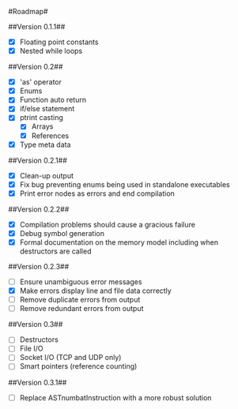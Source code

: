 #Roadmap#

##Version 0.1.1##
 - [x] Floating point constants
 - [x] Nested while loops

##Version 0.2##
 - [x] 'as' operator
 - [x] Enums
 - [x] Function auto return
 - [x] if/else statement
 - [x] ptrint casting
   - [x] Arrays
   - [x] References
 - [x] Type meta data

##Version 0.2.1##
 - [x] Clean-up output
 - [x] Fix bug preventing enums being used in standalone executables
 - [x] Print error nodes as errors and end compilation

##Version 0.2.2##
 - [x] Compilation problems should cause a gracious failure
 - [x] Debug symbol generation
 - [x] Formal documentation on the memory model including when destructors are called

##Version 0.2.3##
 - [ ] Ensure unambiguous error messages
 - [x] Make errors display line and file data correctly
 - [ ] Remove duplicate errors from output
 - [ ] Remove redundant errors from output

##Version 0.3##
 - [ ] Destructors
 - [ ] File I/O
 - [ ] Socket I/O (TCP and UDP only)
 - [ ] Smart pointers (reference counting)

##Version 0.3.1##
 - [ ] Replace ASTnumbatInstruction with a more robust solution

